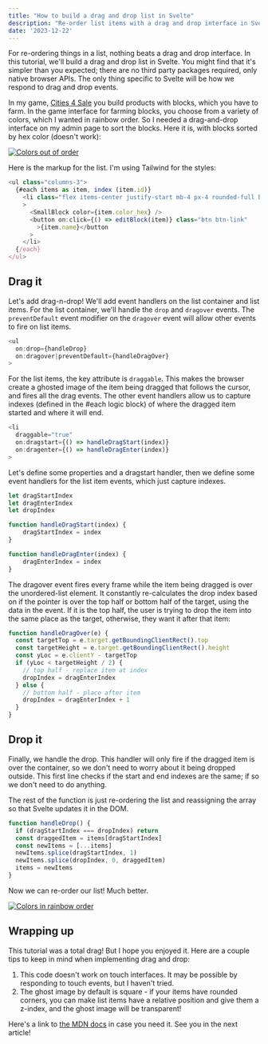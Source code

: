 ```yaml
---
title: "How to build a drag and drop list in Svelte"
description: "Re-order list items with a drag and drop interface in Svelte"
date: '2023-12-22'
---
```


For re-ordering things in a list, nothing beats a drag and drop interface. In this tutorial, we'll build a drag and drop list in Svelte. You might find that it's simpler than you expected; there are no third party packages required, only native browser APIs. The only thing specific to Svelte will be how we respond to drag and drop events.

In my game, [Cities 4 Sale](https://cities4sale.io) you build products with blocks, which you have to farm. In the game interface for farming blocks, you choose from a variety of colors, which I wanted in rainbow order. So I needed a drag-and-drop interface on my admin page to sort the blocks. Here it is, with blocks sorted by hex color (doesn't work):

[![Colors out of order](/images/posts/drag-n-drop/admin-page-out-of-order.png)](https://inorganik.net/images/posts/drag-n-drop/admin-page-out-of-order.png)

Here is the markup for the list. I'm using Tailwind for the styles:

```js
<ul class="columns-3">
  {#each items as item, index (item.id)}
    <li class="flex items-center justify-start mb-4 px-4 rounded-full bg-white"
    >
      <SmallBlock color={item.color_hex} />
      <button on:click={() => editBlock(item)} class="btn btn-link"
        >{item.name}</button
      >
    </li>
  {/each}
</ul>
```

## Drag it

Let's add drag-n-drop! We'll add event handlers on the list container and list items. For the list container, we'll handle the `drop` and `dragover` events. The `preventDefault` event modifier on the `dragover` event will allow other events to fire on list items.

```js
<ul
  on:drop={handleDrop}
  on:dragover|preventDefault={handleDragOver}
>
```

For the list items, the key attribute is `draggable`. This makes the browser create a ghosted image of the item being dragged that follows the cursor, and fires all the drag events. The other event handlers allow us to capture indexes (defined in the #each logic block) of where the dragged item started and where it will end.

```js
<li
  draggable="true"
  on:dragstart={() => handleDragStart(index)}
  on:dragenter={() => handleDragEnter(index)}
>
```

Let's define some properties and a dragstart handler, then we define some event handlers for the list item events, which just capture indexes.
```js
let dragStartIndex
let dragEnterIndex
let dropIndex

function handleDragStart(index) {
    dragStartIndex = index
}

function handleDragEnter(index) {
    dragEnterIndex = index
}
```

The dragover event fires every frame while the item being dragged is over the unordered-list element. It constantly re-calculates the drop index based on if the pointer is over the top half or bottom half of the target, using the data in the event. If it is the top half, the user is trying to drop the item into the same place as the target, otherwise, they want it after that item:
```js
function handleDragOver(e) {
  const targetTop = e.target.getBoundingClientRect().top
  const targetHeight = e.target.getBoundingClientRect().height
  const yLoc = e.clientY - targetTop
  if (yLoc < targetHeight / 2) {
    // top half - replace item at index
    dropIndex = dragEnterIndex
  } else {
    // bottom half - place after item
    dropIndex = dragEnterIndex + 1
  }
}
```
## Drop it

Finally, we handle the drop. This handler will only fire if the dragged item is over the container, so we don't need to worry about it being dropped outside. This first line checks if the start and end indexes are the same; if so we don't need to do anything.

The rest of the function is just re-ordering the list and reassigning the array so that Svelte updates it in the DOM.
```js
function handleDrop() {
  if (dragStartIndex === dropIndex) return
  const draggedItem = items[dragStartIndex]
  const newItems = [...items]
  newItems.splice(dragStartIndex, 1)
  newItems.splice(dropIndex, 0, draggedItem)
  items = newItems
}
```

Now we can re-order our list! Much better.

[![Colors in rainbow order](/images/posts/drag-n-drop/admin-block-page.png)](https://inorganik.net/images/posts/drag-n-drop/admin-block-page.png)

## Wrapping up

This tutorial was a total drag! But I hope you enjoyed it. Here are a couple tips to keep in mind when implementing drag and drop:

1. This code doesn't work on touch interfaces. It may be possible by responding to touch events, but I haven't tried.
2. The ghost image by default is square - if your items have rounded corners, you can make list items have a relative position and give them a z-index, and the ghost image will be transparent!

Here's a link to [the MDN docs](https://developer.mozilla.org/en-US/docs/Web/API/HTML_Drag_and_Drop_API) in case you need it. See you in the next article!